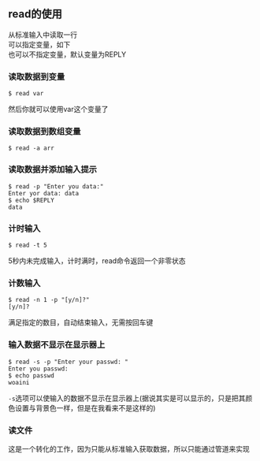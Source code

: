 ## read的使用  
从标准输入中读取一行  
可以指定变量，如下  
也可以不指定变量，默认变量为REPLY  

### 读取数据到变量  

	$ read var
然后你就可以使用var这个变量了  

### 读取数据到数组变量

	$ read -a arr

### 读取数据并添加输入提示  

	$ read -p "Enter you data:"
	Enter yor data: data
	$ echo $REPLY  
	data

### 计时输入  

	$ read -t 5
5秒内未完成输入，计时满时，read命令返回一个非零状态  

### 计数输入  

	$ read -n 1 -p "[y/n]?"
	[y/n]?
满足指定的数目，自动结束输入，无需按回车键  

### 输入数据不显示在显示器上  

	$ read -s -p "Enter your passwd: "
	Enter you passwd:
	$ echo passwd
	woaini
`-s`选项可以使输入的数据不显示在显示器上(据说其实是可以显示的，只是把其颜色设置与背景色一样，但是在我看来不是这样的)  

### 读文件 
这是一个转化的工作，因为只能从标准输入获取数据，所以只能通过管道来实现  




